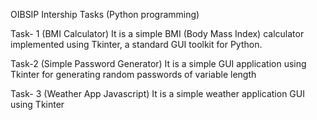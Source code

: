 OIBSIP Intership Tasks (Python programming)

Task- 1 (BMI Calculator) It is a simple BMI (Body Mass Index) calculator implemented using Tkinter, a standard GUI toolkit for Python.

Task-2 (Simple Password Generator) It is a simple GUI application using Tkinter for generating random passwords of variable length

Task- 3 (Weather App Javascript) It is a simple weather application GUI using Tkinter
